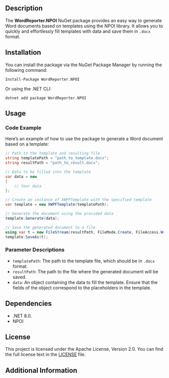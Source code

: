 ## Description

The **WordReporter.NPOI** NuGet package provides an easy way to generate Word documents based on templates using the NPOI library. It allows you to quickly and effortlessly fill templates with data and save them in `.docx` format.

## Installation

You can install the package via the NuGet Package Manager by running the following command:

```
Install-Package WordReporter.NPOI
```

Or using the .NET CLI:

```
dotnet add package WordReporter.NPOI
```

## Usage

### Code Example

Here’s an example of how to use the package to generate a Word document based on a template:

```csharp
// Path to the template and resulting file
string templatePath = "path_to_template.docx";
string resultPath = "path_to_result.docx";

// Data to be filled into the template
var data = new
{
    // Your data
};

// Create an instance of XWPFTemplate with the specified template
var template = new XWPFTemplate(templatePath);

// Generate the document using the provided data
template.Generate(data);

// Save the generated document to a file
using var t = new FileStream(resultPath, FileMode.Create, FileAccess.Write);
template.SaveAs(t);
```

### Parameter Descriptions

- `templatePath`: The path to the template file, which should be in `.docx` format.
- `resultPath`: The path to the file where the generated document will be saved.
- `data`: An object containing the data to fill the template. Ensure that the fields of the object correspond to the placeholders in the template.

## Dependencies

- .NET 8.0.
- NPOI

## License

This project is licensed under the Apache License, Version 2.0. You can find the full license text in the [LICENSE](LICENSE) file.

## Additional Information

